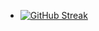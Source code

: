 - [![GitHub Streak](https://streak-stats.demolab.com?user=subhaorku&theme=highcontrast&border_radius=4.5&date_format=j%20M%5B%20Y%5D&card_width=250&card_height=500)](https://git.io/streak-stats)
